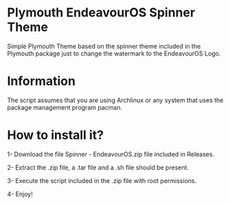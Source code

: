 # Plymouth EndeavourOS Spinner Theme
Simple Plymouth Theme based on the spinner theme included in the
Plymouth package just to change the watermark to the EndeavourOS Logo.

# Information
The script assumes that you are using Archlinux or any system that uses
the package management program pacman.

# How to install it?
1- Download the file Spinner - EndeavourOS.zip file included
in Releases.

2- Extract the .zip file, a .tar file and a .sh file should be present.

3- Execute the script included in the .zip file with root permissions.

4- Enjoy!
